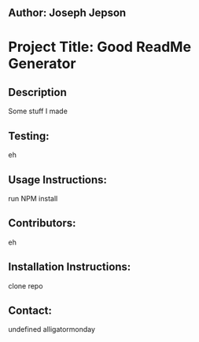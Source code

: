 


<!-- The generated README includes the following sections:

Title
Authot
Description
Table of Contents
Installation
Usage
License
Contributing
Tests
Questions -->

## Author: Joseph Jepson 
# Project Title: Good ReadMe Generator 
## Description 
 Some stuff I made 
## Testing: 
 eh 
## Usage Instructions: 
 run NPM install 
## Contributors: 
 eh 
## Installation Instructions: 
 clone repo 
## Contact: 
 undefined 
 alligatormonday